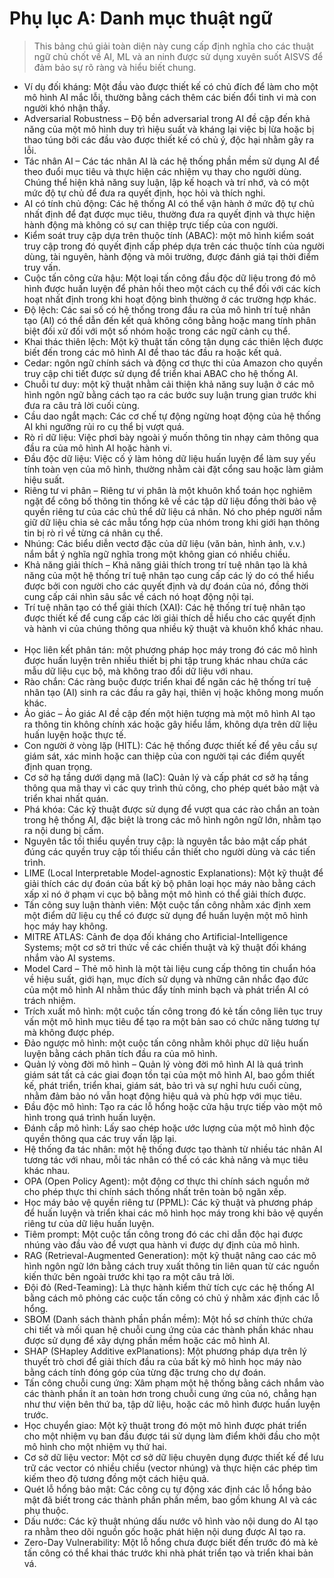 # Phụ lục A: Danh mục thuật ngữ

>This bảng chú giải toàn diện này cung cấp định nghĩa cho các thuật ngữ chủ chốt về AI, ML và an ninh được sử dụng xuyên suốt AISVS để đảm bảo sự rõ ràng và hiểu biết chung.

* Ví dụ đối kháng: Một đầu vào được thiết kế có chủ đích để làm cho một mô hình AI mắc lỗi, thường bằng cách thêm các biến đổi tinh vi mà con người khó nhận thấy.
  ​
* Adversarial Robustness – Độ bền adversarial trong AI đề cập đến khả năng của một mô hình duy trì hiệu suất và kháng lại việc bị lừa hoặc bị thao túng bởi các đầu vào được thiết kế có chủ ý, độc hại nhằm gây ra lỗi.
  ​
* Tác nhân AI – Các tác nhân AI là các hệ thống phần mềm sử dụng AI để theo đuổi mục tiêu và thực hiện các nhiệm vụ thay cho người dùng. Chúng thể hiện khả năng suy luận, lập kế hoạch và trí nhớ, và có một mức độ tự chủ để đưa ra quyết định, học hỏi và thích nghi.
  ​
* AI có tính chủ động: Các hệ thống AI có thể vận hành ở mức độ tự chủ nhất định để đạt được mục tiêu, thường đưa ra quyết định và thực hiện hành động mà không có sự can thiệp trực tiếp của con người.
  ​
* Kiểm soát truy cập dựa trên thuộc tính (ABAC): một mô hình kiểm soát truy cập trong đó quyết định cấp phép dựa trên các thuộc tính của người dùng, tài nguyên, hành động và môi trường, được đánh giá tại thời điểm truy vấn.
  ​
* Cuộc tấn công cửa hậu: Một loại tấn công đầu độc dữ liệu trong đó mô hình được huấn luyện để phản hồi theo một cách cụ thể đối với các kích hoạt nhất định trong khi hoạt động bình thường ở các trường hợp khác.
  ​
* Độ lệch: Các sai số có hệ thống trong đầu ra của mô hình trí tuệ nhân tạo (AI) có thể dẫn đến kết quả không công bằng hoặc mang tính phân biệt đối xử đối với một số nhóm hoặc trong các ngữ cảnh cụ thể.
  ​
* Khai thác thiên lệch: Một kỹ thuật tấn công tận dụng các thiên lệch được biết đến trong các mô hình AI để thao tác đầu ra hoặc kết quả.
  ​
* Cedar: ngôn ngữ chính sách và động cơ thực thi của Amazon cho quyền truy cập chi tiết được sử dụng để triển khai ABAC cho hệ thống AI.
  ​
* Chuỗi tư duy: một kỹ thuật nhằm cải thiện khả năng suy luận ở các mô hình ngôn ngữ bằng cách tạo ra các bước suy luận trung gian trước khi đưa ra câu trả lời cuối cùng.
  ​
* Cầu dao ngắt mạch: Các cơ chế tự động ngừng hoạt động của hệ thống AI khi ngưỡng rủi ro cụ thể bị vượt quá.
  ​
* Rò rỉ dữ liệu: Việc phơi bày ngoài ý muốn thông tin nhạy cảm thông qua đầu ra của mô hình AI hoặc hành vi.
  ​
* Đầu độc dữ liệu: Việc cố ý làm hỏng dữ liệu huấn luyện để làm suy yếu tính toàn vẹn của mô hình, thường nhằm cài đặt cổng sau hoặc làm giảm hiệu suất.
  ​
* Riêng tư vi phân – Riêng tư vi phân là một khuôn khổ toán học nghiêm ngặt để công bố thông tin thống kê về các tập dữ liệu đồng thời bảo vệ quyền riêng tư của các chủ thể dữ liệu cá nhân. Nó cho phép người nắm giữ dữ liệu chia sẻ các mẫu tổng hợp của nhóm trong khi giới hạn thông tin bị rò rỉ về từng cá nhân cụ thể.
  ​
* Nhúng: Các biểu diễn vectơ đặc của dữ liệu (văn bản, hình ảnh, v.v.) nắm bắt ý nghĩa ngữ nghĩa trong một không gian có nhiều chiều.
  ​
* Khả năng giải thích – Khả năng giải thích trong trí tuệ nhân tạo là khả năng của một hệ thống trí tuệ nhân tạo cung cấp các lý do có thể hiểu được bởi con người cho các quyết định và dự đoán của nó, đồng thời cung cấp cái nhìn sâu sắc về cách nó hoạt động nội tại.
  ​
* Trí tuệ nhân tạo có thể giải thích (XAI): Các hệ thống trí tuệ nhân tạo được thiết kế để cung cấp các lời giải thích dễ hiểu cho các quyết định và hành vi của chúng thông qua nhiều kỹ thuật và khuôn khổ khác nhau.
  ​
* Học liên kết phân tán: một phương pháp học máy trong đó các mô hình được huấn luyện trên nhiều thiết bị phi tập trung khác nhau chứa các mẫu dữ liệu cục bộ, mà không trao đổi dữ liệu với nhau.
  ​
* Rào chắn: Các ràng buộc được triển khai để ngăn các hệ thống trí tuệ nhân tạo (AI) sinh ra các đầu ra gây hại, thiên vị hoặc không mong muốn khác.
  ​
* Ảo giác – Ảo giác AI đề cập đến một hiện tượng mà một mô hình AI tạo ra thông tin không chính xác hoặc gây hiểu lầm, không dựa trên dữ liệu huấn luyện hoặc thực tế.
  ​
* Con người ở vòng lặp (HITL): Các hệ thống được thiết kế để yêu cầu sự giám sát, xác minh hoặc can thiệp của con người tại các điểm quyết định quan trọng.
  ​
* Cơ sở hạ tầng dưới dạng mã (IaC): Quản lý và cấp phát cơ sở hạ tầng thông qua mã thay vì các quy trình thủ công, cho phép quét bảo mật và triển khai nhất quán.
  ​
* Phá khóa: Các kỹ thuật được sử dụng để vượt qua các rào chắn an toàn trong hệ thống AI, đặc biệt là trong các mô hình ngôn ngữ lớn, nhằm tạo ra nội dung bị cấm.
  ​
* Nguyên tắc tối thiểu quyền truy cập: là nguyên tắc bảo mật cấp phát đúng các quyền truy cập tối thiểu cần thiết cho người dùng và các tiến trình.
  ​
* LIME (Local Interpretable Model-agnostic Explanations): Một kỹ thuật để giải thích các dự đoán của bất kỳ bộ phân loại học máy nào bằng cách xấp xỉ nó ở phạm vi cục bộ bằng một mô hình có thể giải thích được.
  ​
* Tấn công suy luận thành viên: Một cuộc tấn công nhằm xác định xem một điểm dữ liệu cụ thể có được sử dụng để huấn luyện một mô hình học máy hay không.
  ​
* MITRE ATLAS: Cảnh đe dọa đối kháng cho Artificial-Intelligence Systems; một cơ sở tri thức về các chiến thuật và kỹ thuật đối kháng nhắm vào AI systems.
  ​
* Model Card – Thẻ mô hình là một tài liệu cung cấp thông tin chuẩn hóa về hiệu suất, giới hạn, mục đích sử dụng và những cân nhắc đạo đức của một mô hình AI nhằm thúc đẩy tính minh bạch và phát triển AI có trách nhiệm.
  ​
* Trích xuất mô hình: một cuộc tấn công trong đó kẻ tấn công liên tục truy vấn một mô hình mục tiêu để tạo ra một bản sao có chức năng tương tự mà không được phép.
  ​
* Đảo ngược mô hình: một cuộc tấn công nhằm khôi phục dữ liệu huấn luyện bằng cách phân tích đầu ra của mô hình.
  ​
* Quản lý vòng đời mô hình – Quản lý vòng đời mô hình AI là quá trình giám sát tất cả các giai đoạn tồn tại của một mô hình AI, bao gồm thiết kế, phát triển, triển khai, giám sát, bảo trì và sự nghỉ hưu cuối cùng, nhằm đảm bảo nó vẫn hoạt động hiệu quả và phù hợp với mục tiêu.
  ​
* Đầu độc mô hình: Tạo ra các lỗ hổng hoặc cửa hậu trực tiếp vào một mô hình trong quá trình huấn luyện.
  ​
* Đánh cắp mô hình: Lấy sao chép hoặc ước lượng của một mô hình độc quyền thông qua các truy vấn lặp lại.
  ​
* Hệ thống đa tác nhân: một hệ thống được tạo thành từ nhiều tác nhân AI tương tác với nhau, mỗi tác nhân có thể có các khả năng và mục tiêu khác nhau.
  ​
* OPA (Open Policy Agent): một động cơ thực thi chính sách nguồn mở cho phép thực thi chính sách thống nhất trên toàn bộ ngăn xếp.
  ​
* Học máy bảo vệ quyền riêng tư (PPML): Các kỹ thuật và phương pháp để huấn luyện và triển khai các mô hình học máy trong khi bảo vệ quyền riêng tư của dữ liệu huấn luyện.
  ​
* Tiêm prompt: Một cuộc tấn công trong đó các chỉ dẫn độc hại được nhúng vào đầu vào để vượt qua hành vi được dự định của mô hình.
  ​
* RAG (Retrieval-Augmented Generation): một kỹ thuật nâng cao các mô hình ngôn ngữ lớn bằng cách truy xuất thông tin liên quan từ các nguồn kiến thức bên ngoài trước khi tạo ra một câu trả lời.
  ​
* Đội đỏ (Red-Teaming): Là thực hành kiểm thử tích cực các hệ thống AI bằng cách mô phỏng các cuộc tấn công có chủ ý nhằm xác định các lỗ hổng.
  ​
* SBOM (Danh sách thành phần phần mềm): Một hồ sơ chính thức chứa chi tiết và mối quan hệ chuỗi cung ứng của các thành phần khác nhau được sử dụng để xây dựng phần mềm hoặc các mô hình AI.
  ​
* SHAP (SHapley Additive exPlanations): Một phương pháp dựa trên lý thuyết trò chơi để giải thích đầu ra của bất kỳ mô hình học máy nào bằng cách tính đóng góp của từng đặc trưng cho dự đoán.
  ​
* Tấn công chuỗi cung ứng: Xâm phạm một hệ thống bằng cách nhắm vào các thành phần ít an toàn hơn trong chuỗi cung ứng của nó, chẳng hạn như thư viện bên thứ ba, tập dữ liệu, hoặc các mô hình được huấn luyện trước.
  ​
* Học chuyển giao: Một kỹ thuật trong đó một mô hình được phát triển cho một nhiệm vụ ban đầu được tái sử dụng làm điểm khởi đầu cho một mô hình cho một nhiệm vụ thứ hai.
  ​
* Cơ sở dữ liệu vector: Một cơ sở dữ liệu chuyên dụng được thiết kế để lưu trữ các vector có nhiều chiều (vector nhúng) và thực hiện các phép tìm kiếm theo độ tương đồng một cách hiệu quả.
  ​
* Quét lỗ hổng bảo mật: Các công cụ tự động xác định các lỗ hổng bảo mật đã biết trong các thành phần phần mềm, bao gồm khung AI và các phụ thuộc.
  ​
* Dấu nước: Các kỹ thuật nhúng dấu nước vô hình vào nội dung do AI tạo ra nhằm theo dõi nguồn gốc hoặc phát hiện nội dung được AI tạo ra.
  ​
* Zero-Day Vulnerability: Một lỗ hổng chưa được biết đến trước đó mà kẻ tấn công có thể khai thác trước khi nhà phát triển tạo và triển khai bản vá.


